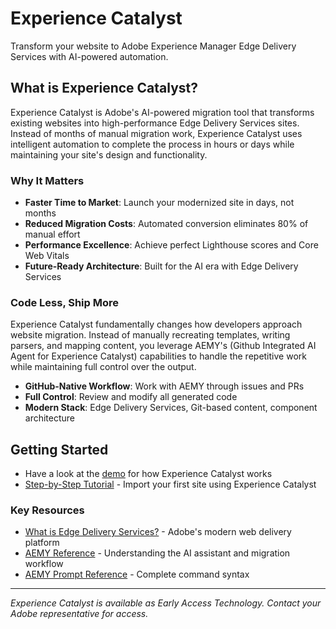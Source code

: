 # Experience Catalyst

Transform your website to Adobe Experience Manager Edge Delivery Services with AI-powered automation.

## What is Experience Catalyst?

Experience Catalyst is Adobe's AI-powered migration tool that transforms existing websites into high-performance Edge Delivery Services sites. Instead of months of manual migration work, Experience Catalyst uses intelligent automation to complete the process in hours or days while maintaining your site's design and functionality.

### Why It Matters

- **Faster Time to Market**: Launch your modernized site in days, not months
- **Reduced Migration Costs**: Automated conversion eliminates 80% of manual effort
- **Performance Excellence**: Achieve perfect Lighthouse scores and Core Web Vitals
- **Future-Ready Architecture**: Built for the AI era with Edge Delivery Services

### Code Less, Ship More

Experience Catalyst fundamentally changes how developers approach website migration. Instead of manually recreating templates, writing parsers, and mapping content, you leverage AEMY's (Github Integrated AI Agent for Experience Catalyst) capabilities to handle the repetitive work while maintaining full control over the output.

- **GitHub-Native Workflow**: Work with AEMY through issues and PRs
- **Full Control**: Review and modify all generated code
- **Modern Stack**: Edge Delivery Services, Git-based content, component architecture
  
## Getting Started
- Have a look at the [demo](https://adobe.sharepoint.com/sites/AEMDemos/_layouts/15/stream.aspx?id=%2Fsites%2FAEMDemos%2FShared%20Documents%2Fsites%2Faemy%2Dsites%2Fwknd%2Dts%2Ddemo%2Dv2%2Emov&ga=1&referrer=StreamWebApp%2EWeb&referrerScenario=AddressBarCopied%2Eview%2E4f188d42%2Dc239%2D4b8b%2Da3d6%2D49888954b43e) for how Experience Catalyst works
- [Step-by-Step Tutorial](tutorial.md) - Import your first site using Experience Catalyst

### Key Resources
- [What is Edge Delivery Services?](https://www.aem.live/) - Adobe's modern web delivery platform
- [AEMY Reference](aemy-reference.md) - Understanding the AI assistant and migration workflow
- [AEMY Prompt Reference](aemy-prompts.md) - Complete command syntax


---

*Experience Catalyst is available as Early Access Technology. Contact your Adobe representative for access.*
